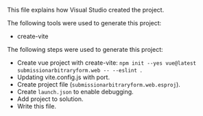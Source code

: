 This file explains how Visual Studio created the project.

The following tools were used to generate this project:
- create-vite

The following steps were used to generate this project:
- Create vue project with create-vite: `npm init --yes vue@latest submissionarbitraryform.web -- --eslint `.
- Updating vite.config.js with port.
- Create project file (`submissionarbitraryform.web.esproj`).
- Create `launch.json` to enable debugging.
- Add project to solution.
- Write this file.
